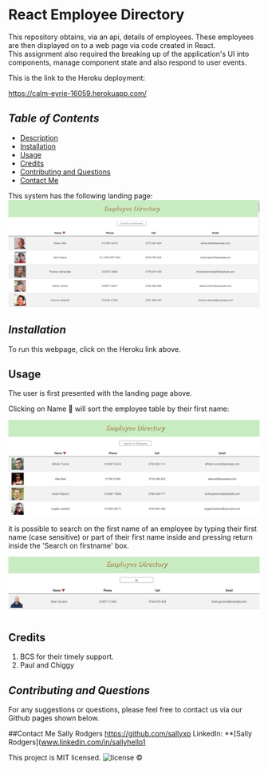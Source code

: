# React Employee Directory
This repository obtains, via an api, details of employees.  These employees are then displayed on to a web page via code created in React.  
This assignment also required the breaking up of the application's UI into components, manage component state and also respond to user events.

This is the link to the Heroku deployment:  

https://calm-eyrie-16059.herokuapp.com/

## *Table of Contents*
- [Description](#description)
- [Installation](#installation)
- [Usage](#usage)
- [Credits](#Credits) 
- [Contributing and Questions](#contributing)
- [Contact Me](#contact-me)

This system has the following landing page:
![alt text](ReadmeImages/LandingPage.png) 

## *Installation*
To run this webpage, click on the Heroku link above.

 ## Usage

 The user is first presented with the landing page above.  

Clicking on Name 🔻 will sort the employee table by their first name:

![alt text](ReadmeImages/SortEmployee.png) 

it is possible to search on the first name of an employee by typing their first name (case sensitive) or part of their first name inside and pressing return inside the 'Search on firstname' box.

![alt text](ReadmeImages/SearchName.png) 

 ## Credits
 1. BCS for their timely support.
 2. Paul and Chiggy

## *Contributing and Questions*
For any suggestions or questions, please feel free to contact us via our Github pages shown below.

##Contact Me
Sally Rodgers https://github.com/sallyxp
LinkedIn: **[Sally Rodgers](www.linkedin.com/in/sallyhello1

This project is MIT licensed. ![license](https://img.shields.io/static/v1?label=license&message=MIT&color=blueviolet) 
&copy;








